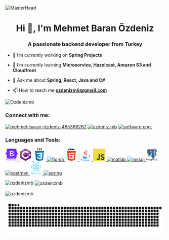 ![MasterHead](https://media.licdn.com/dms/image/D4D16AQEGspsggXkSgw/profile-displaybackgroundimage-shrink_350_1400/0/1680439030555?e=1726099200&v=beta&t=R2Tm505s3Xae3AjwrpBcQR1edceUb-uKnRJMccS4sG8)
<h1 align="center">Hi 👋, I'm Mehmet Baran Özdeniz</h1>
<h3 align="center">A passionate backend developer from Turkey</h3>

- 🔭 I’m currently working on **Spring Projects**

- 🌱 I’m currently learning **Microservice, Hazelcast, Amazon S3 and Cloudfront**

- 💬 Ask me about **Spring, React, Java and C#**

- 📫 How to reach me **ozdenizm6@gmail.com**

<p align="left"> <img src="https://komarev.com/ghpvc/?username=Ozdenizmb&label=Profile%20views&color=0e75b6&style=flat" alt="Ozdenizmb" /> </p>

<h3 align="left">Connect with me:</h3>
<p align="left">
<a href="https://linkedin.com/in/mehmet-baran-özdeniz-465366262" target="blank"><img align="center" src="https://raw.githubusercontent.com/rahuldkjain/github-profile-readme-generator/master/src/images/icons/Social/linked-in-alt.svg" alt="mehmet-baran-özdeniz-465366262" height="30" width="40" /></a>
<a href="https://instagram.com/ozdeniz.mb" target="blank"><img align="center" src="https://raw.githubusercontent.com/rahuldkjain/github-profile-readme-generator/master/src/images/icons/Social/instagram.svg" alt="ozdeniz.mb" height="30" width="40" /></a>
<a href="https://www.youtube.com/channel/UCQG1TneF8TO1oC2WS6WLKeA" target="blank"><img align="center" src="https://raw.githubusercontent.com/rahuldkjain/github-profile-readme-generator/master/src/images/icons/Social/youtube.svg" alt="software eng." height="30" width="40" /></a>
</p>

<h3 align="left">Languages and Tools:</h3>
<p align="left"> <a href="https://getbootstrap.com" target="_blank" rel="noreferrer"> <img src="https://raw.githubusercontent.com/devicons/devicon/master/icons/bootstrap/bootstrap-plain-wordmark.svg" alt="bootstrap" width="40" height="40"/> </a> <a href="https://www.w3schools.com/cs/" target="_blank" rel="noreferrer"> <img src="https://raw.githubusercontent.com/devicons/devicon/master/icons/csharp/csharp-original.svg" alt="csharp" width="40" height="40"/> </a> <a href="https://www.w3schools.com/css/" target="_blank" rel="noreferrer"> <img src="https://raw.githubusercontent.com/devicons/devicon/master/icons/css3/css3-original-wordmark.svg" alt="css3" width="40" height="40"/> </a> <a href="https://www.figma.com/" target="_blank" rel="noreferrer"> <img src="https://www.vectorlogo.zone/logos/figma/figma-icon.svg" alt="figma" width="40" height="40"/> </a> <a href="https://www.w3.org/html/" target="_blank" rel="noreferrer"> <img src="https://raw.githubusercontent.com/devicons/devicon/master/icons/html5/html5-original-wordmark.svg" alt="html5" width="40" height="40"/> </a> <a href="https://www.java.com" target="_blank" rel="noreferrer"> <img src="https://raw.githubusercontent.com/devicons/devicon/master/icons/java/java-original.svg" alt="java" width="40" height="40"/> </a> <a href="https://developer.mozilla.org/en-US/docs/Web/JavaScript" target="_blank" rel="noreferrer"> <img src="https://raw.githubusercontent.com/devicons/devicon/master/icons/javascript/javascript-original.svg" alt="javascript" width="40" height="40"/> </a> <a href="https://www.mathworks.com/" target="_blank" rel="noreferrer"> <img src="https://upload.wikimedia.org/wikipedia/commons/2/21/Matlab_Logo.png" alt="matlab" width="40" height="40"/> </a> <a href="https://www.microsoft.com/en-us/sql-server" target="_blank" rel="noreferrer"> <img src="https://www.svgrepo.com/show/303229/microsoft-sql-server-logo.svg" alt="mssql" width="40" height="40"/> </a> <a href="https://www.postgresql.org" target="_blank" rel="noreferrer"> <img src="https://raw.githubusercontent.com/devicons/devicon/master/icons/postgresql/postgresql-original-wordmark.svg" alt="postgresql" width="40" height="40"/> </a> <a href="https://postman.com" target="_blank" rel="noreferrer"> <img src="https://www.vectorlogo.zone/logos/getpostman/getpostman-icon.svg" alt="postman" width="40" height="40"/> </a> <a href="https://reactjs.org/" target="_blank" rel="noreferrer"> <img src="https://raw.githubusercontent.com/devicons/devicon/master/icons/react/react-original-wordmark.svg" alt="react" width="40" height="40"/> </a> <a href="https://spring.io/" target="_blank" rel="noreferrer"> <img src="https://www.vectorlogo.zone/logos/springio/springio-icon.svg" alt="spring" width="40" height="40"/> </a> </p>

<p><img align="left" src="https://github-readme-stats.vercel.app/api/top-langs?username=ozdenizmb&show_icons=true&locale=en&layout=compact" alt="ozdenizmb" /></p>

<p>&nbsp;<img align="center" src="https://github-readme-stats.vercel.app/api?username=ozdenizmb&show_icons=true&locale=en" alt="ozdenizmb" /></p>

<p><img align="center" src="https://github-readme-streak-stats.herokuapp.com/?user=ozdenizmb&" alt="ozdenizmb" /></p>



<picture>
  <source media="(prefers-color-scheme: dark)" srcset="https://raw.githubusercontent.com/CagatayAkkas/CagatayAkkas/output/github-contribution-grid-snake-dark.svg">
  <source media="(prefers-color-scheme: light)" srcset="https://raw.githubusercontent.com/CagatayAkkas/CagatayAkkas/output/github-contribution-grid-snake.svg">
  <img alt="github contribution grid snake animation" src="https://raw.githubusercontent.com/CagatayAkkas/CagatayAkkas/output/github-contribution-grid-snake.svg">
</picture>
